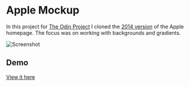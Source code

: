 # Apple Mockup

In this project for [The Odin Project](https://www.theodinproject.com) I cloned the [2014 version](https://web.archive.org/web/20140301004610/http://www.apple.com/) of the Apple homepage. The focus was on working with backgrounds and gradients.

![Screenshot](screenshot.png)

## Demo

[View it here](https://reinimax.github.io/apple-mockup/)
